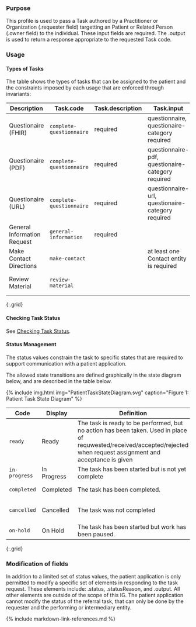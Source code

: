 ### Purpose
This profile is used to pass a Task authored by a Practitioner or Organization (.requester field) targetting an Patient or Related Person (.owner field) to the individual. These input fields are required.  The .output is used to return a response appropriate to the requested Task code.

### Usage

#### Types of Tasks

The table shows the types of tasks that can be assigned to the patient and the constraints imposed by each usage that are enforced through invariants:


|    Description     | Task.code             | Task.description | Task.input                  |  Task.output                                    |   Other |
| ------------------ | --------------------- | ---------------- | --------------------------- |------------------------------------------------ | ------ |
| Questionaire (FHIR)| `complete-questionnaire` | required | questionnaire, questionaire-category required | If present, questionnaire-response   | |
| Questionaire (PDF)| `complete-questionnaire`  | required| questionnaire-pdf, questionaire-category required | If present, questionnaire-response   | |
| Questionaire (URL)| `complete-questionnaire` | required| questionnaire-url, questionaire-category required | If present, questionnaire-response   | |
| General Information Request | `general-information` | required |        | If present, general-information-response | |
| Make Contact Directions |  `make-contact` |  | at least one Contact entity is required | If present, Task.output must be “chosen-contact” |
| Review Material | `review-material` | | | Task.focus of DocumentReference is required. |
{:.grid}

#### Checking Task Status
See [Checking Task Status](checking_task_status.html).

#### Status Management
The status values constrain the task to specific states that are required to support communication with a patient application.

The allowed state transitions are defined graphically in the state diagram below, and are described in the table below.

{% include img.html img="PatientTaskStateDiagram.svg" caption="Figure 1: Patient Task State Diagram" %}

| Code | Display | Definition | Set By |
| ---- | ------- | ---------- | ------ |
| `ready` | Ready | The task is ready to be performed, but no action has been taken. Used in place of requwested/received/accepted/rejected when request assignment and acceptance is given| Requester |
| `in-progress` | In Progress | The task has been started but is not yet complete | Patient App |
| `completed` | Completed | The task has been completed. |  Patient App|
| `cancelled`  |Cancelled  | The task was not completed | Requester or Patient App |
| `on-hold`  |On Hold | The task has been started but work has been paused. | |
{:.grid}

### Modification of fields
In addition to a limited set of status values, the patient application is only permitted to modify a specific set of elements in responding to the task request.  These elements include: .status, .statusReason, and .output.  All other elements are outside of the scope of this IG. The patient application cannot modify the status of the referral task, that can only be done by the requester and the performing or intermediary entity.

{% include markdown-link-references.md %}